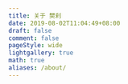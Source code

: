 ```yaml
---
title: 关于 樊刹
date: 2019-08-02T11:04:49+08:00
draft: false
comment: false
pageStyle: wide
lightgallery: true
math: true
aliases: /about/
---
```

